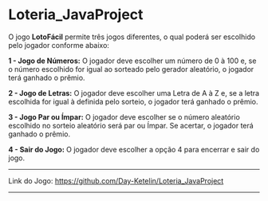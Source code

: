 # Loteria_JavaProject

O jogo **LotoFácil** permite três jogos diferentes, o qual poderá ser escolhido pelo jogador conforme abaixo:

**1 - Jogo de Números:**
O jogador deve escolher um número de 0 à 100 e, se o número escolhido for igual ao sorteado pelo gerador aleatório, o jogador terá ganhado o prêmio.

**2 - Jogo de Letras:**
O jogador deve escolher uma Letra de A à Z e, se a letra escolhida for igual à definida pelo sorteio, o jogador terá ganhado o prêmio.

**3 - Jogo Par ou Ímpar:**
O jogador deve escolher se o número aleatório escolhido no sorteio aleatório será par ou Ímpar. Se acertar, o jogador terá ganhado o prêmio.

**4 - Sair do Jogo:**
O jogador deve escolher a opção 4 para encerrar e sair do jogo.


********************************

Link do Jogo: <https://github.com/Day-Ketelin/Loteria_JavaProject>

*********************************
